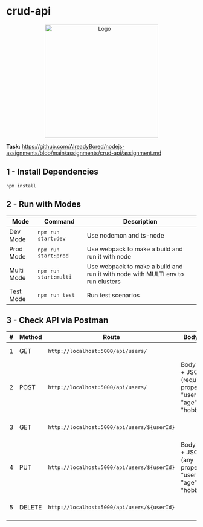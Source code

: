 # crud-api
   <p align="center">
    	<img src="https://techvccloud.mediacdn.vn/2018/11/30/crud-15435683934502144104962-crop-1543568398584927543865.png" alt="Logo" height="300">
  </p>

**Task:** https://github.com/AlreadyBored/nodejs-assignments/blob/main/assignments/crud-api/assignment.md

## 1 - Install Dependencies

`npm install`

## 2 - Run with Modes

| Mode       | Command               | Description                                                                     |
|------------|-----------------------|---------------------------------------------------------------------------------|
| Dev Mode   | `npm run start:dev`   | Use nodemon and ts-node                                                         |
| Prod Mode  | `npm run start:prod`  | Use webpack to make a build and run it with node                                |
| Multi Mode | `npm run start:multi` | Use webpack to make a build and run it with node with MULTI env to run clusters |
| Test Mode  | `npm run test`        | Run test scenarios                                                              |

## 3 - Check API via Postman

| #   | Method | Route                                       | Body Data                                                               | Description                |
|-----|--------|---------------------------------------------|-------------------------------------------------------------------------|----------------------------|
| 1   | GET    | `http://localhost:5000/api/users/`          |                                                                      | Get all users              |
| 2   | POST   | `http://localhost:5000/api/users/`          | Body -> raw + JSON (required properties: "username", "age", "hobbies")  | Create new user            |
| 3   | GET    | `http://localhost:5000/api/users/${userId}` |                                                                       | Get the particular user    |
| 4   | PUT    | `http://localhost:5000/api/users/${userId}` | Body -> raw + JSON (any properties: "username", "age", "hobbies")       | Update the particular user |
| 5   | DELETE | `http://localhost:5000/api/users/${userId}` |                                                                        | Delete the particular user |



